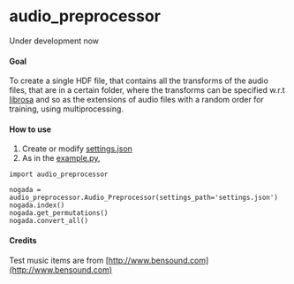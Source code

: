 # audio_preprocessor

Under development now

#### Goal
To create a single HDF file,
    that contains all the transforms of the audio files,
        that are in a certain folder,
    where the transforms can be specified w.r.t [librosa](http://librosa.github.io)
    and so as the extensions of audio files
    with a random order for training,
    using multiprocessing.

#### How to use
1. Create  or modify [settings.json](https://github.com/keunwoochoi/audio_preprocessor/blob/master/settings.json)
2. As in the [example.py](https://github.com/keunwoochoi/audio_preprocessor/blob/master/example.py),
```	
import audio_preprocessor

nogada = audio_preprocessor.Audio_Preprocessor(settings_path='settings.json')
nogada.index()
nogada.get_permutations()
nogada.convert_all()
```

#### Credits
Test music items are from [http://www.bensound.com](http://www.bensound.com)

